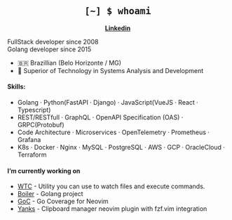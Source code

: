 <h2 align="center" style="font-family: Consolas, monospace;">
	[~] $ whoami
</h2>

<p align="center">
	<strong>
		<a href="https://www.linkedin.com/in/rafaelsquintela/">Linkedin</a>
	</strong>
</p>


FullStack developer since 2008  
Golang developer since 2015

- :brazil: Brazillian (Belo Horizonte / MG)
- :microscope: Superior of Technology in Systems Analysis and Development
  
#### Skills:
- Golang · Python(FastAPI · Django) · JavaScript(VueJS · React · Typescript)
- REST/RESTfull · GraphQL · OpenAPI Specification (OAS) · GRPC(Protobuf)
- Code Architecture · Microservices · OpenTelemetry · Prometheus · Grafana
- K8s · Docker · Nginx · MySQL · PostgreSQL · AWS · GCP · OracleCloud · Terraform




#### I’m currently working on

- [WTC](https://github.com/rafaelsq/wtc) - Utility you can use to watch files and execute commands.
- [Boiler](https://github.com/rafaelsq/boiler) - Golang project
- [GoC](https://github.com/rafaelsq/nvim-goc.lua) - Go Coverage for Neovim
- [Yanks](https://github.com/rafaelsq/nvim-yanks.lua) - Clipboard manager neovim plugin with fzf.vim integration
